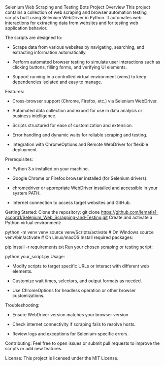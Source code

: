 Selenium Web Scraping and Testing Bots
Project Overview
This project contains a collection of web scraping and browser automation testing scripts built using Selenium WebDriver in Python. It automates web interactions for extracting data from websites and for testing web application behavior.

The scripts are designed to:

- Scrape data from various websites by navigating, searching, and extracting information automatically.

- Perform automated browser testing to simulate user interactions such as clicking buttons, filling forms, and verifying UI elements.

- Support running in a controlled virtual environment (venv) to keep dependencies isolated and easy to manage.

Features:
- Cross-browser support (Chrome, Firefox, etc.) via Selenium WebDriver.

- Automated data collection and export for use in data analysis or business intelligence.

- Scripts structured for ease of customization and extension.

- Error handling and dynamic waits for reliable scraping and testing.

- Integration with ChromeOptions and Remote WebDriver for flexible deployment.

Prerequisites:
- Python 3.x installed on your machine.

- Google Chrome or Firefox browser installed (for Selenium drivers).

- chromedriver or appropriate WebDriver installed and accessible in your system PATH.

- Internet connection to access target websites and GitHub.

Getting Started:
Clone the repository:
git clone https://github.com/lematia1-accord1/Selenium_Web_Scrapping-and-Testing.git
Create and activate a Python virtual environment:

python -m venv venv
source venv/Scripts/activate   # On Windows
source venv/bin/activate       # On Linux/macOS
Install required packages:

pip install -r requirements.txt
Run your chosen scraping or testing script:

python your_script.py
Usage:
- Modify scripts to target specific URLs or interact with different web elements.

- Customize wait times, selectors, and output formats as needed.

- Use ChromeOptions for headless operation or other browser customizations.

Troubleshooting:
- Ensure WebDriver version matches your browser version.

- Check internet connectivity if scraping fails to resolve hosts.

- Review logs and exceptions for Selenium-specific errors.

Contributing:
Feel free to open issues or submit pull requests to improve the scripts or add new features.

License:
This project is licensed under the MIT License.

